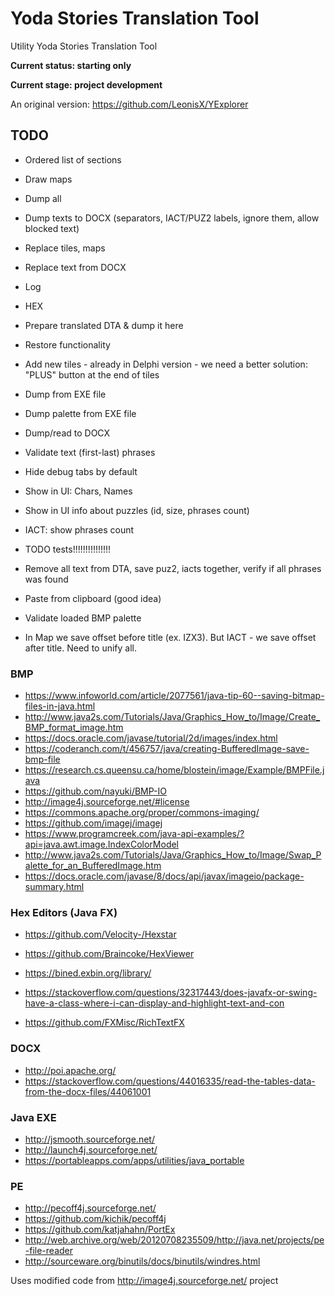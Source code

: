 # Yoda Stories Translation Tool

Utility Yoda Stories Translation Tool

**Current status: starting only**

**Current stage: project development**

An original version: https://github.com/LeonisX/YExplorer

## TODO

* Ordered list of sections

* Draw maps
* Dump all
* Dump texts to DOCX (separators, IACT/PUZ2 labels, ignore them, allow blocked text)
* Replace tiles, maps
* Replace text from DOCX
* Log
* HEX

* Prepare translated DTA & dump it here

* Restore functionality
* Add new tiles - already in Delphi version - we need a better solution: "PLUS" button at the end of tiles
* Dump from EXE file
* Dump palette from EXE file
* Dump/read to DOCX
* Validate text (first-last) phrases
* Hide debug tabs by default

* Show in UI: Chars, Names
* Show in UI info about puzzles (id, size, phrases count)
* IACT: show phrases count

* TODO tests!!!!!!!!!!!!!!!

* Remove all text from DTA, save puz2, iacts together, verify if all phrases was found
* Paste from clipboard (good idea)
* Validate loaded BMP palette
* In Map we save offset before title (ex. IZX3). But IACT - we save offset after title. Need to unify all. 


### BMP

* https://www.infoworld.com/article/2077561/java-tip-60--saving-bitmap-files-in-java.html
* http://www.java2s.com/Tutorials/Java/Graphics_How_to/Image/Create_BMP_format_image.htm
* https://docs.oracle.com/javase/tutorial/2d/images/index.html
* https://coderanch.com/t/456757/java/creating-BufferedImage-save-bmp-file
* https://research.cs.queensu.ca/home/blostein/image/Example/BMPFile.java
* https://github.com/nayuki/BMP-IO
* http://image4j.sourceforge.net/#license
* https://commons.apache.org/proper/commons-imaging/
* https://github.com/imagej/imagej
* https://www.programcreek.com/java-api-examples/?api=java.awt.image.IndexColorModel
* http://www.java2s.com/Tutorials/Java/Graphics_How_to/Image/Swap_Palette_for_an_BufferedImage.htm
* https://docs.oracle.com/javase/8/docs/api/javax/imageio/package-summary.html

### Hex Editors (Java FX)

* https://github.com/Velocity-/Hexstar
* https://github.com/Braincoke/HexViewer

* https://bined.exbin.org/library/

* https://stackoverflow.com/questions/32317443/does-javafx-or-swing-have-a-class-where-i-can-display-and-highlight-text-and-con
* https://github.com/FXMisc/RichTextFX

### DOCX

* http://poi.apache.org/
* https://stackoverflow.com/questions/44016335/read-the-tables-data-from-the-docx-files/44061001

### Java EXE

* http://jsmooth.sourceforge.net/
* http://launch4j.sourceforge.net/
* https://portableapps.com/apps/utilities/java_portable

### PE

* http://pecoff4j.sourceforge.net/
* https://github.com/kichik/pecoff4j
* https://github.com/katjahahn/PortEx
* http://web.archive.org/web/20120708235509/http://java.net/projects/pe-file-reader
* http://sourceware.org/binutils/docs/binutils/windres.html



Uses modified code from http://image4j.sourceforge.net/ project